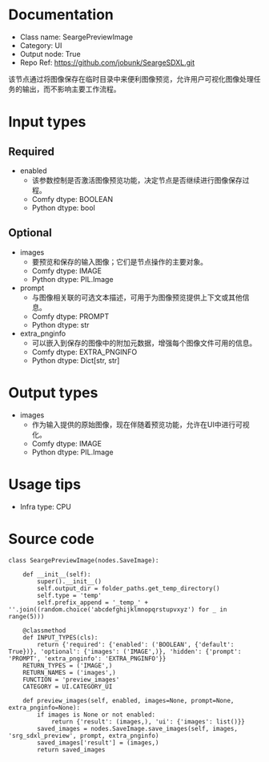 # Documentation
- Class name: SeargePreviewImage
- Category: UI
- Output node: True
- Repo Ref: https://github.com/jobunk/SeargeSDXL.git

该节点通过将图像保存在临时目录中来便利图像预览，允许用户可视化图像处理任务的输出，而不影响主要工作流程。

# Input types
## Required
- enabled
    - 该参数控制是否激活图像预览功能，决定节点是否继续进行图像保存过程。
    - Comfy dtype: BOOLEAN
    - Python dtype: bool
## Optional
- images
    - 要预览和保存的输入图像；它们是节点操作的主要对象。
    - Comfy dtype: IMAGE
    - Python dtype: PIL.Image
- prompt
    - 与图像相关联的可选文本描述，可用于为图像预览提供上下文或其他信息。
    - Comfy dtype: PROMPT
    - Python dtype: str
- extra_pnginfo
    - 可以嵌入到保存的图像中的附加元数据，增强每个图像文件可用的信息。
    - Comfy dtype: EXTRA_PNGINFO
    - Python dtype: Dict[str, str]

# Output types
- images
    - 作为输入提供的原始图像，现在伴随着预览功能，允许在UI中进行可视化。
    - Comfy dtype: IMAGE
    - Python dtype: PIL.Image

# Usage tips
- Infra type: CPU

# Source code
```
class SeargePreviewImage(nodes.SaveImage):

    def __init__(self):
        super().__init__()
        self.output_dir = folder_paths.get_temp_directory()
        self.type = 'temp'
        self.prefix_append = '_temp_' + ''.join((random.choice('abcdefghijklmnopqrstupvxyz') for _ in range(5)))

    @classmethod
    def INPUT_TYPES(cls):
        return {'required': {'enabled': ('BOOLEAN', {'default': True})}, 'optional': {'images': ('IMAGE',)}, 'hidden': {'prompt': 'PROMPT', 'extra_pnginfo': 'EXTRA_PNGINFO'}}
    RETURN_TYPES = ('IMAGE',)
    RETURN_NAMES = ('images',)
    FUNCTION = 'preview_images'
    CATEGORY = UI.CATEGORY_UI

    def preview_images(self, enabled, images=None, prompt=None, extra_pnginfo=None):
        if images is None or not enabled:
            return {'result': (images,), 'ui': {'images': list()}}
        saved_images = nodes.SaveImage.save_images(self, images, 'srg_sdxl_preview', prompt, extra_pnginfo)
        saved_images['result'] = (images,)
        return saved_images
```